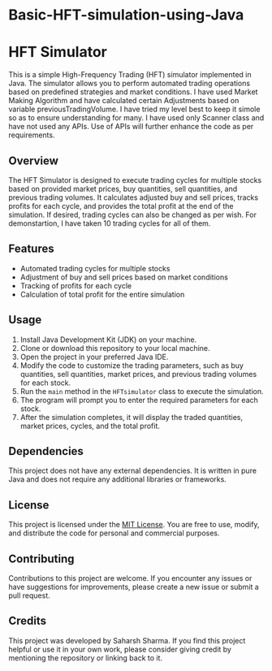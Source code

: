 # Basic-HFT-simulation-using-Java
# HFT Simulator

This is a simple High-Frequency Trading (HFT) simulator implemented in Java. The simulator allows you to perform automated trading operations based on predefined strategies and market conditions. I have used Market Making Algorithm and have calculated certain Adjustments based on variable previousTradingVolume. I have tried my level best to keep it simole so as to ensure understanding for many. I have used only Scanner class and have not used any APIs. Use of APIs will further enhance the code as per requirements. 

## Overview

The HFT Simulator is designed to execute trading cycles for multiple stocks based on provided market prices, buy quantities, sell quantities, and previous trading volumes. It calculates adjusted buy and sell prices, tracks profits for each cycle, and provides the total profit at the end of the simulation. If desired, trading cycles can also be changed as per wish. For demonstartion, I have taken 10 trading cycles for all of them. 

## Features

- Automated trading cycles for multiple stocks
- Adjustment of buy and sell prices based on market conditions
- Tracking of profits for each cycle
- Calculation of total profit for the entire simulation

## Usage

1. Install Java Development Kit (JDK) on your machine.
2. Clone or download this repository to your local machine.
3. Open the project in your preferred Java IDE.
4. Modify the code to customize the trading parameters, such as buy quantities, sell quantities, market prices, and previous trading volumes for each stock.
5. Run the `main` method in the `HFTsimulator` class to execute the simulation.
6. The program will prompt you to enter the required parameters for each stock.
7. After the simulation completes, it will display the traded quantities, market prices, cycles, and the total profit.

## Dependencies

This project does not have any external dependencies. It is written in pure Java and does not require any additional libraries or frameworks.

## License

This project is licensed under the [MIT License](LICENSE). You are free to use, modify, and distribute the code for personal and commercial purposes.

## Contributing

Contributions to this project are welcome. If you encounter any issues or have suggestions for improvements, please create a new issue or submit a pull request.

## Credits

This project was developed by Saharsh Sharma. If you find this project helpful or use it in your own work, please consider giving credit by mentioning the repository or linking back to it.

